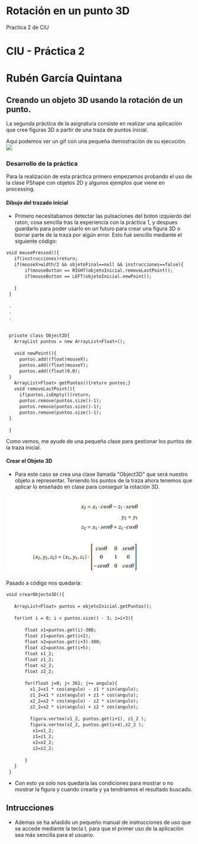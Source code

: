 # Rotación en un punto 3D
Practica 2 de CIU
# CIU - Práctica 2
# Rubén García Quintana

## Creando un objeto 3D usando la rotación de un punto. 

La segunda práctica de la asignatura consiste en realizar una aplicación que cree figuras 3D a partir de una traza de puntos inicial.

Aqui podemos ver un gif con una pequeña demostración de su ejecución. 
![](CIU2GIF.gif)


### Desarrollo de la práctica

Para la realización de esta práctica primero empezamos probando el uso de la clase PShape con objetos 2D y algunos ejemplos que viene en processing.



#### Dibujo del trazado inicial

- Primero necesitabamos detectar las pulsaciones del boton izquierdo del raton, cosa sencilla tras la experiencia con la práctica 1, y despues guardarlo para poder usarlo en un futuro para crear una figura 3D o borrar parte de la traza por algún error. Esto fué sencillo mediante el siguiente código:

```
void mousePressed(){
   if(instrucciones)return;
   if(mouseX>width/2 && objetoFinal==null && instrucciones==false){
       if(mouseButton == RIGHT)objetoInicial.removeLastPoint();
       if(mouseButton == LEFT)objetoInicial.newPoint();
   
   }
 }
 
 .
 .
 .
 
 
 private class Object2D{
   ArrayList puntos = new ArrayList<Float>();
   
   void newPoint(){
     puntos.add((float)mouseX);
     puntos.add((float)mouseY);
     puntos.add((float)0.0);
 }
   ArrayList<Float> getPuntos(){return puntos;}
   void removeLastPoint(){
     if(puntos.isEmpty())return;
     puntos.remove(puntos.size()-1);
     puntos.remove(puntos.size()-1);
     puntos.remove(puntos.size()-1);
 }
   
 }
```

Como vemos, me ayude de una pequeña clase para gestionar los puntos de la traza inicial.

#### Crear el Objeto 3D

- Para este caso se crea una clase llamada "Object3D" que será nuestro objeto a representar. Teniendo los puntos de la traza ahora tenemos que aplicar lo enseñado en clase para conseguir la rotación 3D.

![](Rotacion.png)



Pasado a código nos quedaría:
```
void crearObjecto3D(){
   
   ArrayList<Float> puntos = objetoInicial.getPuntos();

   for(int i = 0; i < puntos.size() - 3; i=i+3){
     
       float x1=puntos.get(i)-300;
       float z1=puntos.get(i+2);       
       float x2=puntos.get(i+3)-300;
       float z2=puntos.get(i+5);       
       float x1_2;
       float z1_2;
       float x2_2;
       float z2_2;
       
       for(float j=0; j< 361; j+= angulo){         
         x1_2=x1 * cos(angulo) - z1 * sin(angulo);
         z1_2=x1 * sin(angulo) + z1 * cos(angulo);         
         x2_2=x2 * cos(angulo) - z2 * sin(angulo);
         z2_2=x2 * sin(angulo) + z2 * cos(angulo);         

         figura.vertex(x1_2, puntos.get(i+1), z1_2 );
         figura.vertex(x2_2, puntos.get(i+4),z2_2 );                  
          x1=x1_2;
          z1=z1_2;
          x2=x2_2;
          z2=z2_2;
          
       }
   }
 }

```

- Con esto ya solo nos quedaría las condiciones para mostrar o no mostrar la figura y cuando crearla y ya tendriamos el resultado buscado.


## Intrucciones

- Ademas se ha añadido un pequeño manual de instrucciones de uso que se accede mediante la tecla I, para que el primer uso de la aplicación sea más sencilla para el usuario.



      
      
      
